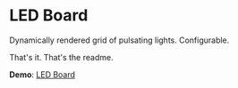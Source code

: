 # LED Board

Dynamically rendered grid of pulsating lights. Configurable.

That's it. That's the readme.

**Demo**: <a href="https://led-board.netlify.app" target="_blank" rel="noopener noreferrer">LED Board</a>
